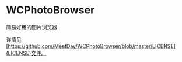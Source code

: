 # WCPhotoBrowser

简易好用的图片浏览器





详情见[https://github.com/MeetDay/WCPhotoBrowser/blob/master/LICENSE](LICENSE)文件。